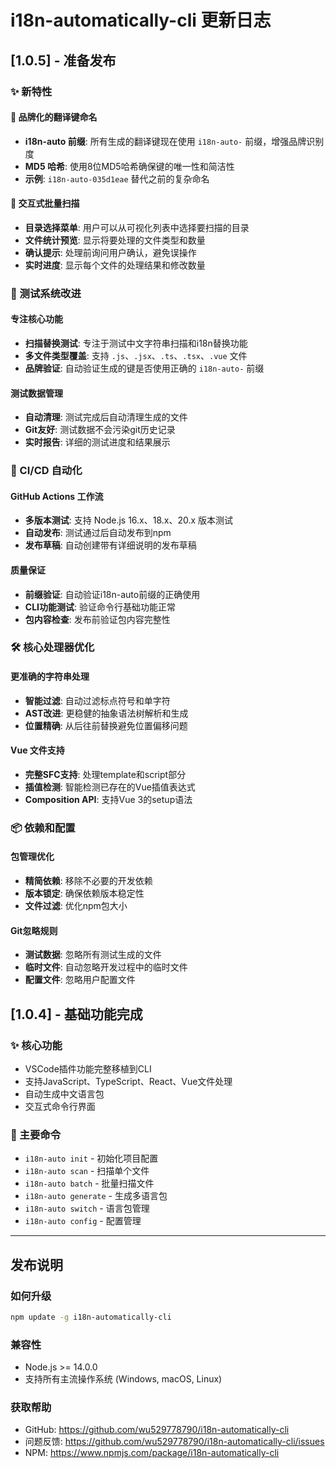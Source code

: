# i18n-automatically-cli 更新日志

## [1.0.5] - 准备发布

### ✨ 新特性

#### 🔑 品牌化的翻译键命名

- **i18n-auto 前缀**: 所有生成的翻译键现在使用 `i18n-auto-` 前缀，增强品牌识别度
- **MD5 哈希**: 使用8位MD5哈希确保键的唯一性和简洁性
- **示例**: `i18n-auto-035d1eae` 替代之前的复杂命名

#### 🎯 交互式批量扫描

- **目录选择菜单**: 用户可以从可视化列表中选择要扫描的目录
- **文件统计预览**: 显示将要处理的文件类型和数量
- **确认提示**: 处理前询问用户确认，避免误操作
- **实时进度**: 显示每个文件的处理结果和修改数量

### 🧪 测试系统改进

#### 专注核心功能

- **扫描替换测试**: 专注于测试中文字符串扫描和i18n替换功能
- **多文件类型覆盖**: 支持 `.js`、`.jsx`、`.ts`、`.tsx`、`.vue` 文件
- **品牌验证**: 自动验证生成的键是否使用正确的 `i18n-auto-` 前缀

#### 测试数据管理

- **自动清理**: 测试完成后自动清理生成的文件
- **Git友好**: 测试数据不会污染git历史记录
- **实时报告**: 详细的测试进度和结果展示

### 🚀 CI/CD 自动化

#### GitHub Actions 工作流

- **多版本测试**: 支持 Node.js 16.x、18.x、20.x 版本测试
- **自动发布**: 测试通过后自动发布到npm
- **发布草稿**: 自动创建带有详细说明的发布草稿

#### 质量保证

- **前缀验证**: 自动验证i18n-auto前缀的正确使用
- **CLI功能测试**: 验证命令行基础功能正常
- **包内容检查**: 发布前验证包内容完整性

### 🛠️ 核心处理器优化

#### 更准确的字符串处理

- **智能过滤**: 自动过滤标点符号和单字符
- **AST改进**: 更稳健的抽象语法树解析和生成
- **位置精确**: 从后往前替换避免位置偏移问题

#### Vue 文件支持

- **完整SFC支持**: 处理template和script部分
- **插值检测**: 智能检测已存在的Vue插值表达式
- **Composition API**: 支持Vue 3的setup语法

### 📦 依赖和配置

#### 包管理优化

- **精简依赖**: 移除不必要的开发依赖
- **版本锁定**: 确保依赖版本稳定性
- **文件过滤**: 优化npm包大小

#### Git忽略规则

- **测试数据**: 忽略所有测试生成的文件
- **临时文件**: 自动忽略开发过程中的临时文件
- **配置文件**: 忽略用户配置文件

## [1.0.4] - 基础功能完成

### ✨ 核心功能

- VSCode插件功能完整移植到CLI
- 支持JavaScript、TypeScript、React、Vue文件处理
- 自动生成中文语言包
- 交互式命令行界面

### 🎯 主要命令

- `i18n-auto init` - 初始化项目配置
- `i18n-auto scan` - 扫描单个文件
- `i18n-auto batch` - 批量扫描文件
- `i18n-auto generate` - 生成多语言包
- `i18n-auto switch` - 语言包管理
- `i18n-auto config` - 配置管理

---

## 发布说明

### 如何升级

```bash
npm update -g i18n-automatically-cli
```

### 兼容性

- Node.js >= 14.0.0
- 支持所有主流操作系统 (Windows, macOS, Linux)

### 获取帮助

- GitHub: <https://github.com/wu529778790/i18n-automatically-cli>
- 问题反馈: <https://github.com/wu529778790/i18n-automatically-cli/issues>
- NPM: <https://www.npmjs.com/package/i18n-automatically-cli>
